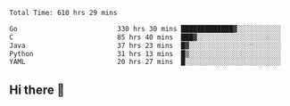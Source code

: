<!--START_SECTION:waka-->

```txt
Total Time: 610 hrs 29 mins

Go                         330 hrs 30 mins █████████████▓░░░░░░░░░░░   54.02 %
C                          85 hrs 40 mins  ███▓░░░░░░░░░░░░░░░░░░░░░   14.00 %
Java                       37 hrs 23 mins  █▓░░░░░░░░░░░░░░░░░░░░░░░   06.11 %
Python                     31 hrs 13 mins  █▒░░░░░░░░░░░░░░░░░░░░░░░   05.10 %
YAML                       20 hrs 27 mins  █░░░░░░░░░░░░░░░░░░░░░░░░   03.34 %
```

<!--END_SECTION:waka-->

## Hi there 👋

<!--
**prorok210/prorok210** is a ✨ _special_ ✨ repository because its `README.md` (this file) appears on your GitHub profile.

Here are some ideas to get you started:

- 🔭 I’m currently working on ...
- 🌱 I’m currently learning ...
- 👯 I’m looking to collaborate on ...
- 🤔 I’m looking for help with ...
- 💬 Ask me about ...
- 📫 How to reach me: ...
- 😄 Pronouns: ...
- ⚡ Fun fact: ...
-->
